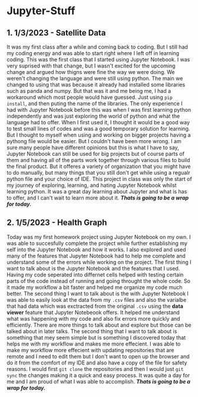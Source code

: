 # Jupyter-Stuff
## 1. 1/3/2023 - Satellite Data
It was my first class after a while and coming back to coding. But I still had my coding energy and was able to start right where I left off in learning coding. This was the first class that I started using Jupyter Notebook. I was very suprised with that change, but I wasn't excited for the upcoming change and argued how thigns were fine the way we were doing. We weren't changing the language and were still using python. The main we changed to using that was because it already had installed some libraries such as panda and numpy. But that was it and me being me, I had a workaround which most people would have guessed. Just using ```pip install```, and then puting the name of the libraries. The only experience I had with Jupyter Notebook before this was when I was first learning python independently and was just exploring the world of python and what the language had to offer. When I first used it, I thought it would be a good way to test small lines of codes and was a good temporary solution for learning. But I thought to myself when using and working on bigger projects having a pythong file would be easier. But I couldn't have been more wrong. I am sure many people have different opinions but this is what I have to say, Jupyter Notebook can still be used for big projects but of course parts of them and having all of the parts work together through various files to build the final product. But it offeres a variety of organization that you might have to do manually, but many things that you still don't get while using a regualr python file and your choice of IDE. This project in class was only the start of my journey of exploring, learning, and hating Jupyter Notebook whilst learning python. It was a great day learning about Jupyter and what is has to offer, and I can't wait to learn more about it. **_Thats is going to be a wrap for today._**

## 2. 1/5/2023 - Health Graph
Today was my first homework project using Jupyter Notebook on my own. I was able to succesfully complete the project while further establishing my self into the Jupyter Notebook and how it works. I also explored and used many of the features that Jupyter Notebook had to help me complete and understand some of the errors while working on the project. The first thing I want to talk about is the Jupyter Notebook and the features that I used. Having my code seperated into differnet cells helped with testing certain parts of the code instead of running and going throught the whole code. So it made my workflow a bit faster and helped me organize my code much better. The second thing I want to talk about is the with Jupyter Notebook I was able to easily look at the data from my ```.csv``` files and also the varialbe that had data which was exctracted from the original ```.csv``` using the **data viewer** feature that Jupyter Notebeook offers. It helped me understand what was happening with my code and also fix errors more quickly and efficiently. There are more things to talk about and explore but those can be talked about in later talks. The second thing that I want to talk about is something that mey seem simple but is something I discovered today that helps me with my workflow and makes me more effecient. I was able to make my workflow more effecient with updating repositories that are remote and I need to edit them but I don't want to open up the browser and do it from the comfort of my IDE and also have a copy of the file for safety reasons. I would first ```git clone``` the repositories and then I would just ```git sync``` the changes making it a quick and easy process. It was quite a day for me and I am proud of what I was able to accomplish. **_Thats is going to be a wrap for today._**

